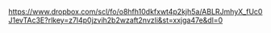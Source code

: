 https://www.dropbox.com/scl/fo/o8hfh10dkfxwt4p2kjh5a/ABLRJmhyX_fUc0J1evTAc3E?rlkey=z7l4p0jzvih2b2wzaft2nvzli&st=xxjga47e&dl=0